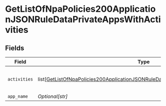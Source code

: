 # GetListOfNpaPolicies200ApplicationJSONRuleDataPrivateAppsWithActivities


## Fields

| Field                                                                                                                                                                                                   | Type                                                                                                                                                                                                    | Required                                                                                                                                                                                                | Description                                                                                                                                                                                             | Example                                                                                                                                                                                                 |
| ------------------------------------------------------------------------------------------------------------------------------------------------------------------------------------------------------- | ------------------------------------------------------------------------------------------------------------------------------------------------------------------------------------------------------- | ------------------------------------------------------------------------------------------------------------------------------------------------------------------------------------------------------- | ------------------------------------------------------------------------------------------------------------------------------------------------------------------------------------------------------- | ------------------------------------------------------------------------------------------------------------------------------------------------------------------------------------------------------- |
| `activities`                                                                                                                                                                                            | list[[GetListOfNpaPolicies200ApplicationJSONRuleDataPrivateAppsWithActivitiesActivities](../../models/operations/getlistofnpapolicies200applicationjsonruledataprivateappswithactivitiesactivities.md)] | :heavy_minus_sign:                                                                                                                                                                                      | N/A                                                                                                                                                                                                     | [object Object],[object Object]                                                                                                                                                                         |
| `app_name`                                                                                                                                                                                              | *Optional[str]*                                                                                                                                                                                         | :heavy_minus_sign:                                                                                                                                                                                      | N/A                                                                                                                                                                                                     | <string>                                                                                                                                                                                                |